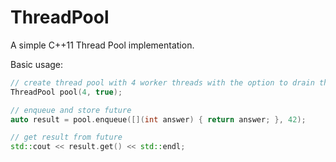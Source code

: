 ThreadPool
==========

A simple C++11 Thread Pool implementation.

Basic usage:
```c++
// create thread pool with 4 worker threads with the option to drain the task queue before exit
ThreadPool pool(4, true);

// enqueue and store future
auto result = pool.enqueue([](int answer) { return answer; }, 42);

// get result from future
std::cout << result.get() << std::endl;

```

